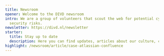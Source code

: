 ```yaml
---
title: Newsroom
opener: Welcome to the DIVD newsroom
intro: We are a group of volunteers that scout the web for potential cyber
  security risks.
newsletter: https://divd.nl/newsletter
starter:
  title: Stay up to date
  description: Here you can find updates, articles about our culture, cases and much more!
highlight: /newsroom/article/case-atlassian-confluence
---
```

